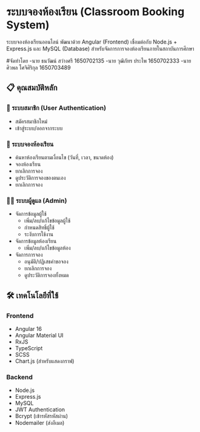 # ระบบจองห้องเรียน (Classroom Booking System)

ระบบจองห้องเรียนออนไลน์ พัฒนาด้วย 
Angular (Frontend) 
เชื่อมต่อกับ Node.js + Express.js 
และ MySQL (Database)
สำหรับจัดการการจองห้องเรียนภายในสถาบันการศึกษา

#จัดทำโดย
-นาย ธนวัฒน์ สว่างศรี   1650702135
-นาย วุฒิภัทร ประไพ    1650702333
-นาย ศิวพล โศจิศิริกุล   1650703489

## 📋 คุณสมบัติหลัก

### 👥 ระบบสมาชิก (User Authentication)
- สมัครสมาชิกใหม่
- เข้าสู่ระบบ/ออกจากระบบ

### 🏫 ระบบจองห้องเรียน
- ค้นหาห้องเรียนตามเงื่อนไข (วันที่, เวลา, ขนาดห้อง)
- จองห้องเรียน
- ยกเลิกการจอง
- ดูประวัติการจองของตนเอง
- ยกเลิกการจอง

### 👨💼 ระบบผู้ดูแล (Admin)
- จัดการข้อมูลผู้ใช้
  - เพิ่ม/ลบ/แก้ไขข้อมูลผู้ใช้
  - กำหนดสิทธิ์ผู้ใช้
  - ระงับการใช้งาน
- จัดการข้อมูลห้องเรียน
  - เพิ่ม/ลบ/แก้ไขข้อมูลห้อง
- จัดการการจอง
  - อนุมัติ/ปฏิเสธคำขอจอง
  - ยกเลิกการจอง
  - ดูประวัติการจองทั้งหมด

## 🛠 เทคโนโลยีที่ใช้

### Frontend
- Angular 16
- Angular Material UI
- RxJS
- TypeScript
- SCSS
- Chart.js (สำหรับแสดงกราฟ)

### Backend
- Node.js
- Express.js
- MySQL
- JWT Authentication
- Bcrypt (เข้ารหัสรหัสผ่าน)
- Nodemailer (ส่งอีเมล)
